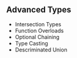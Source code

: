 ## Advanced Types

- Intersection Types
- Function Overloads
- Optional Chaining
- Type Casting
- Descriminated Union
